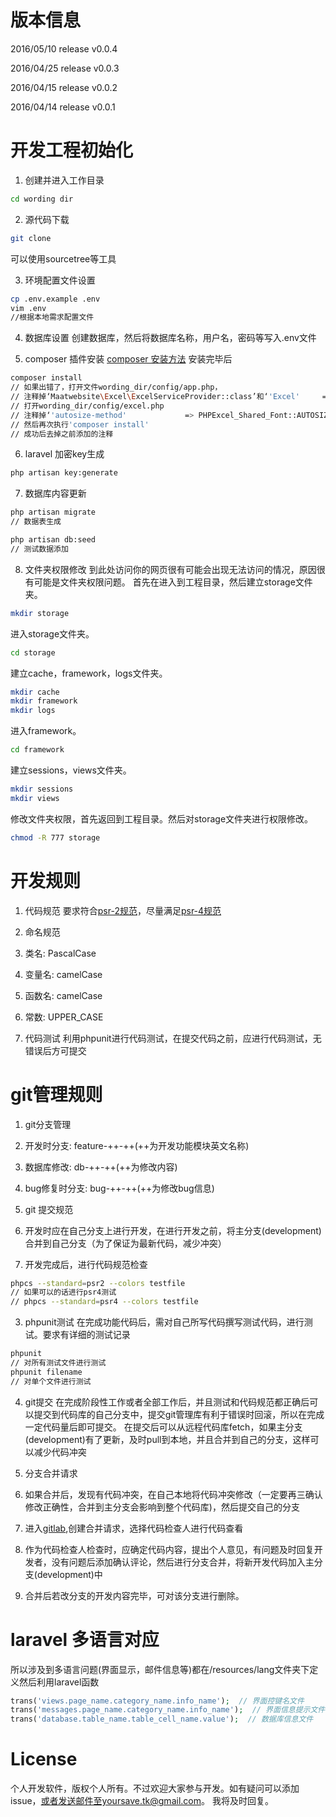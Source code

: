 # 版本信息

 2016/05/10 release v0.0.4

 2016/04/25 release v0.0.3

 2016/04/15 release v0.0.2

 2016/04/14 release v0.0.1


# 开发工程初始化
1. 创建并进入工作目录
 ```sh
cd wording dir
 ```

2. 源代码下载
 ```sh
git clone
 ```
可以使用sourcetree等工具

3. 环境配置文件设置
 ```sh
cp .env.example .env
vim .env
//根据本地需求配置文件
 ```

4. 数据库设置
创建数据库，然后将数据库名称，用户名，密码等写入.env文件

5. composer 插件安装
[composer 安装方法](https://github.com/composer/composer)
安装完毕后
 ```sh
composer install
// 如果出错了，打开文件wording_dir/config/app.php，
// 注释掉‘Maatwebsite\Excel\ExcelServiceProvider::class’和‘'Excel'     => Maatwebsite\Excel\Facades\Excel::class,’
// 打开wording_dir/config/excel.php
// 注释掉‘'autosize-method'             => PHPExcel_Shared_Font::AUTOSIZE_METHOD_APPROX,’
// 然后再次执行'composer install'
// 成功后去掉之前添加的注释
 ```
6. laravel 加密key生成

 ```sh
php artisan key:generate
 ```

7. 数据库内容更新
 ```sh
php artisan migrate
// 数据表生成

php artisan db:seed
// 测试数据添加
 ```

8. 文件夹权限修改
到此处访问你的网页很有可能会出现无法访问的情况，原因很有可能是文件夹权限问题。
首先在进入到工程目录，然后建立storage文件夹。
 ```sh
 mkdir storage
 ```
进入storage文件夹。
 ```sh
 cd storage
 ```
建立cache，framework，logs文件夹。
 ```sh
 mkdir cache
 mkdir framework
 mkdir logs
 ```
进入framework。
 ```sh
 cd framework
 ```
建立sessions，views文件夹。
 ```sh
 mkdir sessions
 mkdir views
 ```
修改文件夹权限，首先返回到工程目录。然后对storage文件夹进行权限修改。
 ```sh
 chmod -R 777 storage
 ```


# 开发规则
1. 代码规范
要求符合[psr-2规范](http://www.php-fig.org/psr/psr-2/)，尽量满足[psr-4规范](http://www.php-fig.org/psr/psr-4/)

2. 命名规范
 1. 类名: PascalCase
 2. 变量名: camelCase
 3. 函数名: camelCase
 4. 常数: UPPER_CASE

3. 代码测试
 利用phpunit进行代码测试，在提交代码之前，应进行代码测试，无错误后方可提交


# git管理规则
1. git分支管理
 1. 开发时分支: feature-++-++(++为开发功能模块英文名称)
 2. 数据库修改: db-++-++(++为修改内容)
 3. bug修复时分支: bug-++-++(++为修改bug信息)

2. git 提交规范
 1. 开发时应在自己分支上进行开发，在进行开发之前，将主分支(development)合并到自己分支（为了保证为最新代码，减少冲突）
 2. 开发完成后，进行代码规范检查

   ```sh
phpcs --standard=psr2 --colors testfile
// 如果可以的话进行psr4测试
// phpcs --standard=psr4 --colors testfile
   ```

 3. phpunit测试
 在完成功能代码后，需对自己所写代码撰写测试代码，进行测试。要求有详细的测试记录

   ```sh
phpunit
// 对所有测试文件进行测试
phpunit filename
// 对单个文件进行测试
   ```

 4. git提交
 在完成阶段性工作或者全部工作后，并且测试和代码规范都正确后可以提交到代码库的自己分支中，提交git管理库有利于错误时回滚，所以在完成一定代码量后即可提交。
 在提交后可以从远程代码库fetch，如果主分支(development)有了更新，及时pull到本地，并且合并到自己的分支，这样可以减少代码冲突

 5. 分支合并请求
  1. 如果合并后，发现有代码冲突，在自己本地将代码冲突修改（一定要再三确认修改正确性，合并到主分支会影响到整个代码库)，然后提交自己的分支
  2. 进入[gitlab](https://gitlab.com/yoursave/yoursave/merge_requests/new),创建合并请求，选择代码检查人进行代码查看
  3. 作为代码检查人检查时，应确定代码内容，提出个人意见，有问题及时回复开发者，没有问题后添加确认评论，然后进行分支合并，将新开发代码加入主分支(development)中
  4. 合并后若改分支的开发内容完毕，可对该分支进行删除。


# laravel 多语言对应
所以涉及到多语言问题(界面显示，邮件信息等)都在/resources/lang文件夹下定义然后利用laravel函数
 ```php
trans('views.page_name.category_name.info_name');  // 界面控键名文件
trans('messages.page_name.category_name.info_name');  // 界面信息提示文件
trans('database.table_name.table_cell_name.value');  // 数据库信息文件
 ```
# License
个人开发软件，版权个人所有。不过欢迎大家参与开发。如有疑问可以添加issue，或者发送邮件至yoursave.tk@gmail.com。
我将及时回复。

